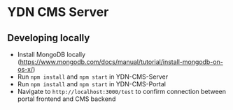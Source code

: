 # YDN CMS Server

## Developing locally
- Install MongoDB locally (https://www.mongodb.com/docs/manual/tutorial/install-mongodb-on-os-x/)
- Run `npm install` and `npm start` in YDN-CMS-Server
- Run `npm install` and `npm start` in YDN-CMS-Portal
- Navigate to `http://localhost:3000/test` to confirm connection between portal frontend and CMS backend